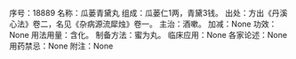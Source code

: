 序号：18889
名称：瓜蒌青黛丸
组成：瓜蒌仁1两，青黛3钱。
出处：方出《丹溪心法》卷二，名见《杂病源流犀烛》卷一。
主治：酒嗽。
加减：None
功效：None
用法用量：含化。
制备方法：蜜为丸。
临床应用：None
各家论述：None
用药禁忌：None
附注：None
